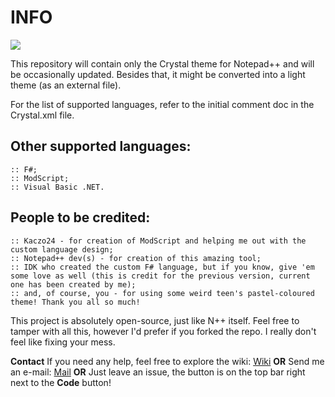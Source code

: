 # INFO

![](https://github.com/wiktornowicki/crystal_npp/blob/master/crystal_bg.png)

This repository will contain only the Crystal theme for Notepad++ and will be occasionally updated. Besides that, it might be converted into a light theme (as an external file).

For the list of supported languages, refer to the initial comment doc in the Crystal.xml file.

## Other supported languages:
	:: F#;
	:: ModScript;
	:: Visual Basic .NET.

## People to be credited:
	:: Kaczo24 - for creation of ModScript and helping me out with the custom language design;
	:: Notepad++ dev(s) - for creation of this amazing tool;
	:: IDK who created the custom F# language, but if you know, give 'em some love as well (this is credit for the previous version, current one has been created by me);
	:: and, of course, you - for using some weird teen's pastel-coloured theme! Thank you all so much!
	
This project is absolutely open-source, just like N++ itself. Feel free to tamper with all this, however I'd prefer if you forked the repo. I really don't feel like fixing your mess.

**Contact**
If you need any help, feel free to explore the wiki: [Wiki](https://github.com/wiktornowicki/crystal_npp/wiki)
**OR**
Send me an e-mail: [Mail](mailto:wnowicki04_git@o2.pl)
**OR**
Just leave an issue, the button is on the top bar right next to the **Code** button!
